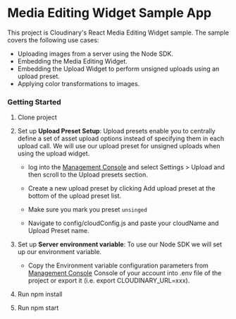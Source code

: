 # Media Editing Widget Sample App

This project is Cloudinary's React Media Editing Widget sample.
The sample covers the following use cases:

* Uploading images from a server using the Node SDK.
* Embedding the Media Editing Widget.
* Embedding the Upload Widget to perform unsigned uploads using an upload preset.
* Applying color transformations to images.

### Getting Started

1. Clone project

2. Set up **Upload Preset Setup**:
Upload presets enable you to centrally define a set of asset upload options
instead of specifying them in each upload call. We will use our upload preset
for unsigned uploads when using the upload widget.
    * log into the [Management Console](https://cloudinary.com/console) and select Settings > Upload and then scroll 
to the Upload presets section.

    * Create a new upload preset by clicking Add upload preset at the bottom of the upload preset list.

    * Make sure you mark you preset `unsinged`

    * Navigate to config/cloudConfig.js and paste your cloudName and Upload Preset name.

3. Set up **Server environment variable**:
To use our Node SDK we will set up our environment variable.

    * Copy the Environment variable configuration parameters 
from [Management Console](https://cloudinary.com/console) Console of your account 
into .env file of the project or export it (i.e. export CLOUDINARY_URL=xxx).

4. Run npm install
5. Run npm start 
